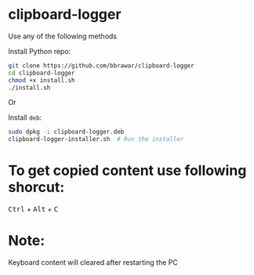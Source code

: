 # clipboard-logger
Use any of the following methods

Install Python repo:

```bash
git clone https://github.com/bbrawar/clipboard-logger
cd clipboard-logger
chmod +x install.sh
./install.sh
```
Or

Install ```deb```:

```bash
sudo dpkg -i clipboard-logger.deb
clipboard-logger-installer.sh  # Run the installer
```
# To get copied content use following shorcut:

<kbd>Ctrl</kbd> + <kbd>Alt</kbd> + <kbd>C</kbd>

# Note:
Keyboard content will cleared after restarting the PC

